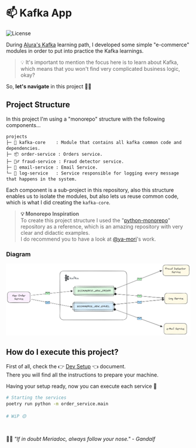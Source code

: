 # 📫 Kafka App

![License](https://img.shields.io/github/license/avcaliani/kafka-app?logo=apache&color=lightseagreen)

During [Alura's Kafka] learning path, I developed some simple "e-commerce" modules in order to put into practice the Kafka learnings.

> 💡 It's important to mention the focus here is to learn about Kafka, which means that you won't find very complicated business logic, okay?

So, **let's navigate** in this project 🚣‍♂️

[Alura's Kafka]: https://www.alura.com.br/formacao-kafka

## Project Structure

In this project I'm using a "monorepo" structure with the following components...

```text
projects
├─ 🧠 kafka-core    : Module that contains all kafka common code and dependencies.
├─ 📦 order-service : Orders service.
├─ 🕵️‍♂️ fraud-service : Fraud detector service.
├─ 📧 email-service : Email Service.
└─ 📖 log-service   : Service responsible for logging every message that happens in the system.
```

Each component is a sub-project in this repository, also this structure enables us to isolate the modules, but also lets us reuse common code, which is what I did creating the `kafka-core`.

> **💡 Monorepo Inspiration**  
> To create this project structure I used the "[python-monorepo]" repository as a reference, which is an amazing repository with very clear and didactic examples.  
> I do recommend you to have a look at [@ya-mori]'s work.

[@ya-mori]: https://github.com/ya-mori
[python-monorepo]: https://github.com/ya-mori/python-monorepo/tree/master/sample_2

### Diagram

![diagram](.docs/ecommerce-diagram.png)

## How do I execute this project?

First of all, check the 👉 [Dev Setup](.docs/dev-setup.md) 👈 document.  
There you will find all the instructions to prepare your machine.

Having your setup ready, now you can execute each service 🚀

```bash
# Starting the services
poetry run python -m order_service.main

# WiP 🟡
```

<br/>

🧙‍♂️ _"If in doubt Meriadoc, always follow your nose." - Gandalf_
